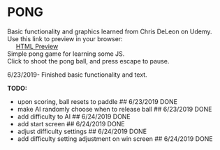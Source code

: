 # PONG
Basic functionality and graphics learned from Chris DeLeon on Udemy.  
Use this link to preview in your browser:  
&nbsp;&nbsp;&nbsp;&nbsp; [HTML Preview](http://htmlpreview.github.io/?https://github.com/yu-nathan/JS_LearningGames/blob/master/Pong/pog.html)  
Simple pong game for learning some JS.  
Click to shoot the pong ball, and press escape to pause.

6/23/2019- Finished basic functionality and text.

**TODO:**
- upon scoring, ball resets to paddle ## 6/23/2019 DONE  
- make AI randomly choose when to release ball ## 6/23/2019 DONE  
- add difficulty to AI ## 6/24/2019 DONE  
- add start screen ## 6/24/2019 DONE  
- adjust difficulty settings ## 6/24/2019 DONE  
- add difficulty setting adjustment on win screen  ## 6/24/2019 DONE
